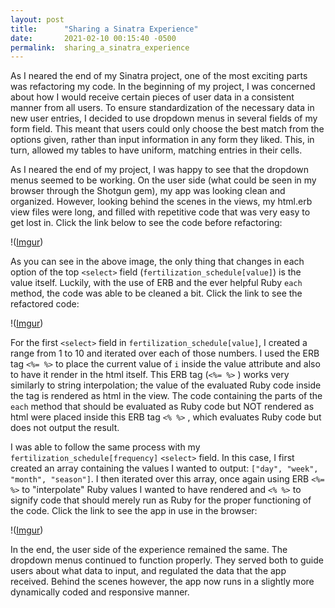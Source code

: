 ```yaml
---
layout: post
title:      "Sharing a Sinatra Experience"
date:       2021-02-10 00:15:40 -0500
permalink:  sharing_a_sinatra_experience
---
```



As I neared the end of my Sinatra project, one of the most exciting parts was refactoring my code. In the beginning of my project, I was concerned about how I would receive certain pieces of user data in a consistent manner from all users. To ensure standardization of the necessary data in new user entries, I decided to use dropdown menus in several fields of my form field. This meant that users could only choose the best match from the options given, rather than input information in any form they liked. This, in turn, allowed my tables to have uniform, matching entries in their cells. 

As I neared the end of my project, I was happy to see that the dropdown menus seemed to be working. On the user side (what could be seen in my browser through the Shotgun gem), my app was looking clean and organized. However, looking behind the scenes in the views, my html.erb view files were long, and filled with repetitive code that was very easy to get lost in. Click the link below to see the code before refactoring:

!([Imgur](https://imgur.com/KiUB08Y))

As you can see in the above image, the only thing that changes in each option of the top `<select>` field (`fertilization_schedule[value]`) is the value itself.  Luckily, with the use of ERB and the ever helpful Ruby `each` method, the code was able to be cleaned a bit. Click the link to see the refactored code:

!([Imgur](https://imgur.com/lGUjYXJ))

For the first `<select>` field in `fertilization_schedule[value]`, I created a range from 1 to 10 and iterated over each of those numbers. I used the ERB tag `<%= %>` to place the current value of `i` inside the value attribute and also to have it render in the html itself. This ERB tag (`<%= %>`  ) works very similarly to string interpolation; the value of the evaluated Ruby code inside the tag is rendered as html in the view. The code containing the parts of the `each` method that should be evaluated as Ruby code but NOT rendered as html were placed inside this ERB tag `<% %>` , which evaluates Ruby code but does not output the result.

I was able to follow the same process with my `fertilization_schedule[frequency]` `<select>` field. In this case, I first created an array containing the values I wanted to output: `["day", "week", "month", "season"]`. I then iterated over this array, once again using ERB `<%= %>` to "interpolate" Ruby values I wanted to have rendered and `<% %>` to signify code that should merely run as Ruby for the proper functioning of the code. Click the link to see the app in use in the browser:

!([Imgur](https://imgur.com/35gq3LW))

In the end, the user side of the experience remained the same. The dropdown menus continued to function properly. They served both to guide users about what data to input, and regulated the data that the app received. Behind the scenes however, the app now runs in a slightly more dynamically coded and responsive manner.

